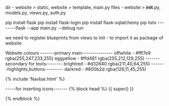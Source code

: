 dir - website > static, website > template, main.py
files - website > **init**.py, models.py, views.py, auth.py

pip install flask
pip install flask-login
pip install flask-sqlalchemy
pip listx
--------flask --app main.py --debug run

we need to register blueprints from views to init - to import it as package of website

<script
      type="'text/javascript"
      src="{{ url_for('static',filename = 'js/index.js') }}"
></script>

Website colours
-------primary main---------------
offwhite - #fff7e9 rgba(255,247,233,255)
eggyellow - #ffd481 rgba(255,212,129,255)
-------secondary for texts--------
brightred - #d32840 rgba(211,40,64,255)
-------highlights,buttons---------
darkred - #800b2d rgba(128,11,45,255)

{% include 'Navbar.html' %}

-----for inserting icons-------
{% block head %}
{{ super() }}

<link rel="shortcut icon" href="{{ url_for('static', filename='favicon.ico') }}" 
type="image/x-icon">
<link rel="icon" href="{{ url_for('static', filename='favicon.ico') }}"
type="image/x-icon">

{% endblock %}
